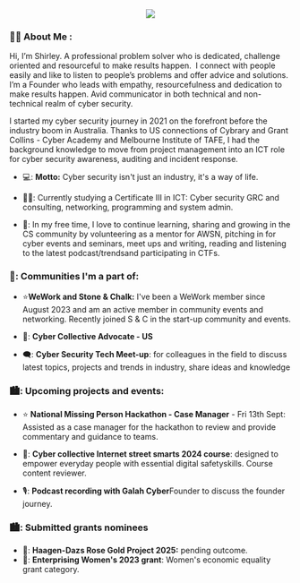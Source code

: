 <div id="header" align="center">
  <img src="https://i.giphy.com/media/v1.Y2lkPTc5MGI3NjExbmFwcjRmdHhkeXIxZWhmMHF2MmxpdHBlb3QzMDN2NWsycWt0eTU5NyZlcD12MV9pbnRlcm5hbF9naWZfYnlfaWQmY3Q9Zw/BferOKonYOspm28AiB/giphy.gif"/>
</div>

### :woman_technologist: About Me :
Hi, I’m Shirley.
A professional problem solver who is dedicated, challenge oriented and resourceful to make results happen. 
I connect with people easily and like to listen to people’s problems and offer advice and solutions. 
I’m a Founder who leads with empathy, resourcefulness and dedication to make results happen. Avid communicator in both technical and non-technical realm of cyber security.

I started my cyber security journey in 2021 on the forefront before the industry boom in Australia. Thanks to US connections of Cybrary and Grant Collins - Cyber Academy and Melbourne Institute of TAFE, I had the background knowledge to move from project management into an ICT role for cyber security awareness, auditing and incident response.

- 💻: **Motto:** Cyber security isn't just an industry, it's a way of life.

- 👩‍🎓: Currently studying a Certificate III in ICT: Cyber security GRC and consulting, networking, programming and system admin.

- 🫡: In my free time, I love to continue learning, sharing and growing in the CS community by volunteering as a mentor for AWSN, pitching in for cyber events and seminars, meet ups and writing, reading and listening to the latest podcast/trendsand participating in CTFs.


### 💬: Communities I'm a part of:

- :star:**WeWork and Stone & Chalk:** I've been a WeWork member since August 2023 and am an active member in community events and networking. Recently joined S & C in the start-up community and events.

- 🌃: **Cyber Collective Advocate - US**

- 🗨️: **Cyber Security Tech Meet-up**: for colleagues in the field to discuss latest topics, projects and trends in industry, share ideas and knowledge

 ### 🏙️: Upcoming projects and events:

- :star: **National Missing Person Hackathon - Case Manager** - Fri 13th Sept: Assisted as a case manager for the hackathon to review and provide commentary and guidance to teams.

- 🌃: **Cyber collective Internet street smarts 2024 course**: designed to empower everyday people with essential digital safetyskills. Course content reviewer.

- 🎙️: **Podcast recording with Galah Cyber**Founder to discuss the founder journey.

### 🏙️: Submitted grants nominees 

- 🌹: **Haagen-Dazs Rose Gold Project 2025:** pending outcome.
- 🌠: **Enterprising Women's 2023 grant**: Women's economic equality grant category. 

  
